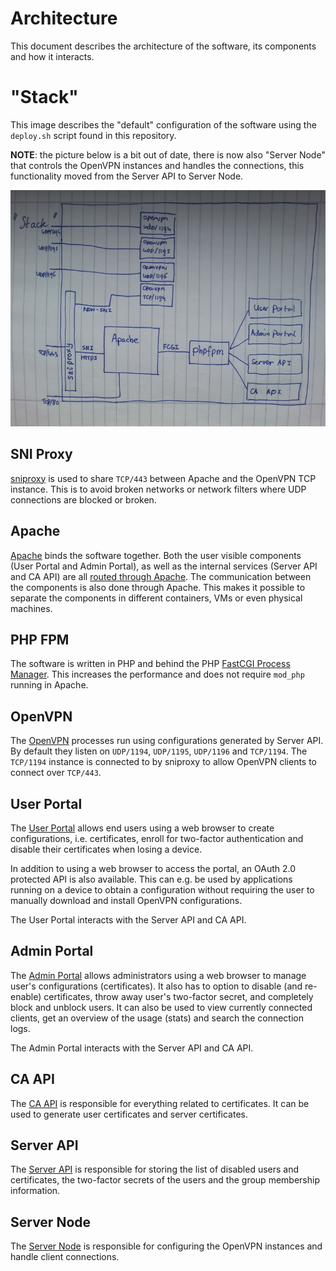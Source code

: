 # Architecture

This document describes the architecture of the software, its components and
how it interacts.

# "Stack"

This image describes the "default" configuration of the software using the 
`deploy.sh` script found in this repository.

**NOTE**: the picture below is a bit out of date, there is now also 
"Server Node" that controls the OpenVPN instances and handles the connections, 
this functionality moved from the Server API to Server Node.

![Stack](img/stack.jpg)

## SNI Proxy

[sniproxy](https://github.com/dlundquist/sniproxy) is used to share `TCP/443` 
between Apache and the OpenVPN TCP instance. This is to avoid broken networks
or network filters where UDP connections are blocked or broken.

## Apache

[Apache](https://httpd.apache.org/) binds the software together. Both the user 
visible components (User Portal and Admin Portal), as well as the internal 
services (Server API and CA API) are all 
[routed through Apache](resources/vpn.example.conf). The communication between 
the components is also done through Apache. This makes it possible to separate 
the components in different containers, VMs or even physical machines.

## PHP FPM

The software is written in PHP and behind the PHP 
[FastCGI Process Manager](https://secure.php.net/manual/en/install.fpm.php). 
This increases the performance and does not require `mod_php` running in 
Apache.

## OpenVPN

The [OpenVPN](https://openvpn.net) processes run using configurations 
generated by Server API. By default they listen on `UDP/1194`, `UDP/1195`, 
`UDP/1196` and `TCP/1194`. The `TCP/1194` instance is connected to by sniproxy 
to allow OpenVPN clients to connect over `TCP/443`.

## User Portal

The [User Portal](https://github.com/eduvpn/vpn-user-portal) allows end users 
using a web browser to create configurations, i.e. certificates, enroll for 
two-factor authentication and disable their certificates when losing a device. 

In addition to using a web browser to access the portal, an OAuth 2.0 protected
API is also available. This can e.g. be used by applications running on a 
device to obtain a configuration without requiring the user to manually 
download and install OpenVPN configurations.

The User Portal interacts with the Server API and CA API.

## Admin Portal

The [Admin Portal](https://github.com/eduvpn/vpn-admin-portal) allows 
administrators using a web browser to manage user's configurations 
(certificates). It also has to option to disable (and re-enable) certificates, 
throw away user's two-factor secret, and completely block and unblock users. It 
can also be used to view currently connected clients, get an overview of the 
usage (stats) and search the connection logs.

The Admin Portal interacts with the Server API and CA API.

## CA API

The [CA API](https://github.com/eduvpn/vpn-ca-api) is responsible for 
everything related to certificates. It can be used to generate user 
certificates and server certificates.

## Server API

The [Server API](https://github.com/eduvpn/vpn-server-api) is responsible for 
storing the list of disabled users and certificates, the two-factor secrets of
the users and the group membership information.

## Server Node

The [Server Node](https://github.com/eduvpn/vpn-server-node) is responsible for 
configuring the OpenVPN instances and handle client connections.
